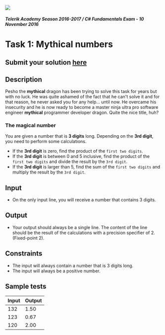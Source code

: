 <img src="https://raw.githubusercontent.com/TelerikAcademy/Common/master/logos/telerik-header-logo.png"/>

#### _Telerik Academy Season 2016-2017 / C# Fundamentals Exam - 10 November 2016_

# Task 1: Mythical numbers

## Submit your solution [here](http://bgcoder.com/Contests/Practice/Index/389#0)

## Description
Pesho the **mythical** dragon has been trying to solve this task for years but with no luck. He was quite ashamed of the fact that he can't solve it and for that reason, he never asked you for any help... until now. He overcame his insecurity and he is now ready to become a master ninja ultra pro software engineer **mythical** programmer developer dragon. Quite the nice title, huh?

### The magical number
You are given a number that is **3 digits** long. Depending on the **3rd digit**, you need to perform some calculations.

- If the **3rd digit** is zero, find the product of the `first two digits`.
- If the **3rd digit** is between 0 and 5 inclusive, find the product of the `first two digits` and divide the result by the `3rd digit`.
- If the **3rd digit** is larger than 5, find the sum of the `first two digits` and multiply the result by the `3rd digit`.

## Input
- On the only input line, you will receive a number that contains 3 digits.

## Output
- Your output should always be a single line. The content of the line should be the result of the calculations with a precision specifier of 2. (Fixed-point 2).

## Constraints
- The input will always contain a number that is 3 digits long.
- The input will always be a positive number.

## Sample tests
| Input       | Output                                |
|:------------|:--------------------------------------|
| 132         | 1.50                                  |
| 123         | 0.67                                  |
| 120         | 2.00                                  |
